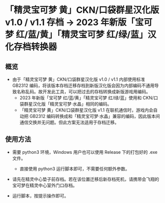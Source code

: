 # 「精灵宝可梦 黄」CKN/口袋群星汉化版 v1.0 / v1.1 存档 -> 2023 年新版「宝可梦 红/蓝/黄」「精灵宝可梦 红/绿/蓝」汉化存档转换器

## 概览

- 由于「精灵宝可梦 黄」CKN/口袋群星汉化版 v1.0 / v1.1 内部使用标准 GB2312 编码，将该版本存档迁移存档到新版汉化版会因为内部编码不通用导致名称乱码。故开发此工具，可以把过去的存档转换成新版游戏用编码。
	-  2023 年新版「宝可梦 红/蓝/黄」「精灵宝可梦 红/绿/蓝」使用和 CKN/口袋群星汉化版「精灵宝可梦·水晶」相同的编码。
	-  「精灵宝可梦 黄」CKN/口袋群星汉化版 v1.1 在联机通信时，游戏内会自动把 GB2312 编码转换成和「精灵宝可梦·水晶」兼容的编码，因此版本间通信交换并无问题。但此方案无法适用于存档迁移。

## 使用方法

- 需要 python3 环境，Windows 用户也可以使用 Release 下的打包好的 .exe 文件。
	- 直接使用 python3 运行脚本即可，不需要任何额外参数。

- 请先在精灵中心垫子前存档。若在该位置迁移后新存档死机，请携带会飞翔的宝可梦在精灵中心室外门口存档。

- 运行脚本，按提示操作即可。